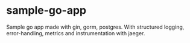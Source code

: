 # sample-go-app
Sample go app made with gin, gorm, postgres. With structured logging, error-handling, metrics and instrumentation with jaeger.
